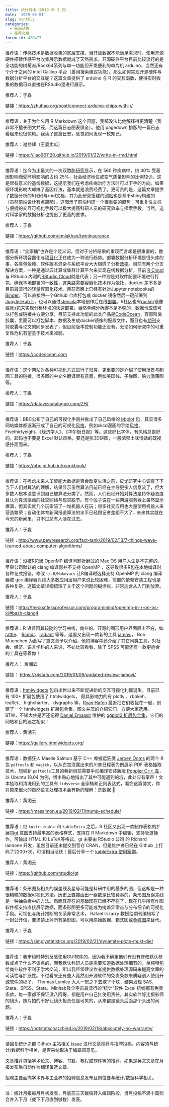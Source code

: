 ```yaml
---
title: 统计月读（2019 年 3 月）
date: '2019-03-01'
slug: monthly
categories:
  - 新闻动态
  - 推荐文章
forum_id: 420477
---
```


推荐语：传感技术是数据收集的底层支撑，当开放数据不能满足需求时，使用开源硬件搭建传感平台收集展示数据就成了天然需求。开源硬件平台目前比较流行的是全功能的树莓派/Rock64系列与单一功能但开发便利的单片机 arduino，当然还有个介于之间的 intel Galileo 平台（善用搜索建议功能）。那么如何实现开源硬件与数据分析平台的交互呢？这篇文章提供了 arduino 与 R 的交互函数，使得实时收集的数据可以直接在RStudio里进行展示。

推荐人：于淼

链接：https://zhuhao.org/post/connect-arduino-chips-with-r/

---

推荐语：关于为什么用 R Markdown 这个问题，我都没法比他解释得更清楚（我非常不擅长图文并茂，而这篇日志图表俱全）。他用 pagedown 排版的一篇日志看起来也很惊艳。我读了这篇日志，感觉如同发现一枚知己。

推荐人：谢益辉（王婆卖瓜）

链接：https://liao961120.github.io/2019/01/22/write-in-rmd.html

---

推荐语：迄今为止最大的一次双胞胎[研究](https://www.nature.com/articles/s41588-018-0313-7)显示，在 560 种疾病中，约 40% 受基因影响而受环境影响的占约 25%，社会经济地位或空气质量影响的比例较少。这是很有意义的基线数据，这提示我们在考虑疾病治疗方法时可以下手的方向。如果跟环境影响大却搞了基因疗法，基本就是浪费经费了。更可贵的是，这篇文章提供了数据分析的R代码与rmd文档，其为此研究搭建的[网站](http://apps.chiragjpgroup.org/catch/)也是基于shiny构建的（虽然前端设计有点简陋）。这暗示了前沿科研一个很重要的趋势：可重复性文档与便捷的交互可视化手段可以极大提高科研人员的研究效率与探索手段。当然，这对科学家的数据分析也提出了更高的要求。

推荐人：于淼

链接：https://github.com/cmlakhan/twinInsurance

---

推荐语：“全家桶”也许是个贬义词，但对于分析结果的重现而言却是很重要的，数据分析环境容器化与[项目化](https://my.scinote.net/projects)正在成为一种流行趋势。部署数据分析环境是很头疼的事，各类包依赖、软件版本混杂与系统平台大大阻碍了分析[效率](https://www.nature.com/news/1-500-scientists-lift-the-lid-on-reproducibility-1.19970)。目前有两个分支解决方案，一种是通过云计算或集群计算平台来实现在线数据分析，目前 [R Cloud](https://rcloud.social/index.html) 与 RStudio 内测的[RStudio Cloud](https://rstudio.cloud)就是代表；另一种则是对软件配置环境进行打包，确保本地部署的一致性，这条路需要容器化技术作为依托，docker 差不多是目前最流行的轻量容器化技术。目前市面上已经有针对Jupyter notebooks的[Binder](https://mybinder.org/)，可以直接将一个Github 仓库打包成 docker 镜像然后一键部署到[JupyterHub](https://jupyterhub.readthedocs.io/en/latest/index.html)上，也可以通过[stencila](https://stenci.la/)本地创作后在线[部署](https://github.com/minrk/nbstencilaproxy)。R社区也有[rocker](https://www.rocker-project.org/)镜像或[liftr包](https://cran.r-project.org/web/packages/liftr/vignettes/liftr-intro.html)来实现分析环境的快速部署。当然单纯分析脚本是[不够](https://markwoodbridge.com/2017/03/05/jupyter-reproducible-science.html)的，数据也应该可以打包或链接并方便分享，目前支持此功能的此类产品是[CodeOcean](https://codeocean.com)，容器叫做胶囊，里面可以打包脚本、数据及生成docker镜像的配置文件，而且也有[期刊](https://f1000research.com/articles/4-121/v1)支持胶囊与论文的同步发表了，但目前版本控制功能还没有，无论如何研究中的可重复性危机有望基于技术来减弱。

推荐人：于淼

链接：https://codeocean.com

---

推荐语：这个网站对各种可视化方式进行了归类，更重要的是介绍了使用场景与制图工具的链接，很多图的中文名翻译很有意思，例如美国线、子弹图、脑力激荡图等。

推荐人：于淼

链接：https://datavizcatalogue.com/ZH/

---

推荐语：BBC公布了自己的可视化手册并推出了自己风格的 [bbplot](https://github.com/bbc/bbplot) 包，其实很多网站媒体都逐渐形成了自己的可视化[风格](https://cran.r-project.org/web/packages/ggthemes/index.html)，例如xkcd漫画的手绘[风格](https://cran.r-project.org/web/packages/xkcd/)、Fivethirtyeight、《经济学人》、《华尔街日报》等。这些好比字体，有风格总是好的，起码也不要是 Excel 默认风格，要还是张3D饼图，一股浓郁土味情话的既视感扑面而来。

推荐人：于淼

链接：https://bbc.github.io/rcookbook/

---

推荐语：在考虑未来人工智能大数据是否会改变生活之前，皮尤研究中心调查了下当下人们对算法的理解，结果显示虽然算法目前已经在主导更多人信息流了，但大多数人根本没意识到自己被算法分类了。然而，人们已经开始对算法是持怀疑态度且认为算法驱动的社交网络与现实脱节。有个段子说在一些网游服务器上虽然显示爆满，但其实就几个玩家陪了一堆机器人在玩；很多社交应用也大量使用机器人来营造繁荣；自动化体育新闻报道算法的水平已经跟记者差距不大了…未来其实就在今天的新闻里，只不过总有人活在过去。

推荐人：于淼

链接：http://www.pewresearch.org/fact-tank/2019/02/13/7-things-weve-learned-about-computer-algorithms/

---

推荐语：没被R包里 OpenMP 编译问题折磨过的 Mac OS 用户人生是不完整的，苹果公司默认的 clang 编译器并不支持 OpenMP ，这导致很多R包在本地编译时各种花式报错，修改 `~/.R/Makevars` 让R编译时选择支持 OpenMP 的 clang 编译器或 gcc 编译器对绝大多数应用层用户来说比较困难，前置的依赖安装工程也是各种复杂，这篇文章详细梳理了关于这个问题的糊涂账，非常适合从入门到放弃。

推荐人：于淼

链接：http://thecoatlessprofessor.com/programming/openmp-in-r-on-os-x/#bash-clang4

---

推荐语：R 语言因其较陡的学习曲线，商业的、开源的图形用户界面层出不穷，如 [rattle](https://rattle.togaware.com/)、 [Rcmdr](https://socialsciences.mcmaster.ca/jfox/Books/RCommander/)、[radiant](https://github.com/radiant-rstats/radiant) 等等，这里又出现一款新的工具 [jamovi](https://www.jamovi.org/)， Bob Muenchen 为此写了篇文章予以介绍，他的博客中还介绍了其它同类工具，对社会、经济、语言学科的人来说，不妨比较看看，除了 SPSS 可能还有一款更适合的工具在等着你！

推荐人： 黄湘云
 
链接： https://r4stats.com/2019/01/09/updated-review-jamovi/

---

推荐语：[htmlwidgets](https://github.com/ramnathv/htmlwidgets) 包自出世以来不断促进新的交互可视化利器诞生，目前已有 100+ 扩展包使用了 htmlwidgets， 颇具影响力的有 plotly 、rbokeh、leaflet、 highcharter、 dygraphs 等，[Ryan Hafen](https://ryanhafen.com/) 最近把它们收拢在一起，创建了一个 htmlwidgets 扩展包合集，图文并茂的介绍它们，方便大家选用。BTW，不知大伙是否还记得 [Daniel Emaasit](https://www.danielemaasit.com/) 维护的 [ggplot2 扩展包合集](https://www.ggplot2-exts.org/gallery/)，它们的网站和目的迷之相似！


推荐人：黄湘云

链接：https://gallery.htmlwidgets.org/

---

推荐语：数据狂人 Maëlle Salmon 基于 C++ 库搬运狂魔 [Jeroen Ooms](https://github.com/jeroen) 的两个 R 包 `pdftools` 和 `magick`，以从白宫泄露出来的川普日程表为例展示 PDF 表格抽取技术，想尝新 `pdftools`工具的萌新目前需要手动编译安装新版 [Poppler C++ 库](https://github.com/freedesktop/poppler)，以 Ubuntu 18.04 为例，博主贴心地指出了其中可能遇到的坑，此处应有掌声！文本抽取和清洗用到的工具有 `tidyverse` 全家桶和正则表达式，看完这篇博文，你对原来很火的自然语言处理技术会有新的理解：洗数据 :rocket: 

推荐人：黄湘云

链接：https://masalmon.eu/2019/02/11/trump-schedule/

---

推荐语：继 `knitr::kable` 和 `kableExtra` 之后，R 社区又出现一款制作表格的扩展包[gt](https://gt.rstudio.com/) 意图支持最丰富的表格样式，支持在 R Markdown 中编辑，支持管道操作，可输出 HTML 和 LaTeX等格式，gt 主要由 RStudio 公司 的 Richard Iannone 开发，虽然目前还未提交到官仓 CRAN，但是维护者已经在 Github 上打码了2200+次，可谓相当活跃！最后分享一个 [kableExtra 使用案例](https://xiangyunhuang.github.io/bookdown-kableExtra/)。



推荐人：黄湘云

链接：https://github.com/rstudio/gt

---

推荐语：条形图及相关的误差线及星号可能是科研中用的最多的图，但这却是一种很糟糕的数据可视化方法。历史上直接画出一组数是比较费事的，条形图及误差线是一种抽象折中的方法。然而其存在的基础现在已经不存在了，现在几乎所有作图软件都支持直接展示数据，而条形图更多可能成为掩盖异常点与分布细节的可视化手段。可视化与统计推断的关系非常艺术， Rafael Irizarry 教授给期刊编辑写了一封公开信，要求禁止掉所有条形图，可以用原始数据、箱式图或[叠嶂图](https://cosx.org/2018/04/ridgeline-story/)来替代。

推荐人：于淼

链接：https://simplystatistics.org/2019/02/21/dynamite-plots-must-die/

---

推荐语：我审稿时特别反感使用GUI软件的，因为我不确定他们有没有修改默认参数或点了什么不该点的，而我默认科研人员是需要知道数据处理细节的，单纯甩包给商业软件不利于学术交流，所以我经常建议作者提供数据处理源码来提高文章的可读性与扩展性。不过看来还有些人竟然用开源软件的免责条款来质疑别人使用开源软件的稿子， Thomas Lumley 大人一怒之下去挖了个坟，结果发现 SAS、Stata、SPSS、Stata、Minitab及全宇宙最流行的“统计”软件 Excel 统统都有免责条款，每一家都不保证没八阿哥，都是用户自己扛使用责任。其实软件好比摄影师的镜头，照片拍的不好让镜头担责任是可笑的，从来都是镜头后面那个头出的问题。

推荐人：于淼

链接：https://notstatschat.rbind.io/2019/02/18/absolutely-no-warranty/

---

请回复统计之都 Github 主站相关 [issue](https://github.com/cosname/cosx.org/issues/826) 进行文章推荐与招聘投稿，内容须与统计/数据科学相关，是否采纳取决于编辑部意见。

文章推荐包括学术论文、博客、书籍、教程或软件等的推荐，如果是英文文章在月报发布后自动作为翻译备选文章。

招聘主要面向学术界与工业界的招聘信息发布且岗位要与统计/数据科学相关。

---
注：统计月报每月月初发表，月底前三天截稿转入编辑阶段，当月投稿不满十篇则合并入下月（或下下月直到够数）发表。
